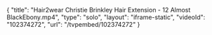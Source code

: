 {
    "title": "Hair2wear Christie Brinkley Hair Extension - 12 Almost BlackEbony.mp4",
    "type": "solo",
    "layout": "iframe-static",
    "videoId": "102374272",
    "url": "\/tvpembed\/102374272"
}